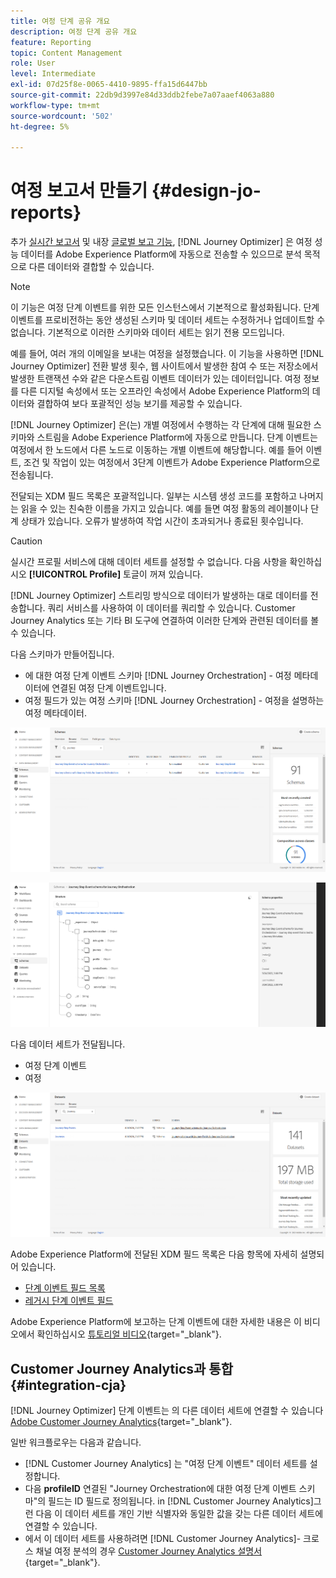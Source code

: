 ```yaml
---
title: 여정 단계 공유 개요
description: 여정 단계 공유 개요
feature: Reporting
topic: Content Management
role: User
level: Intermediate
exl-id: 07d25f8e-0065-4410-9895-ffa15d6447bb
source-git-commit: 22db9d3997e84d33ddb2febe7a07aaef4063a880
workflow-type: tm+mt
source-wordcount: '502'
ht-degree: 5%

---
```


# 여정 보고서 만들기 {#design-jo-reports}

추가 [실시간 보고서](live-report.md) 및 내장 [글로벌 보고 기능](global-report.md), [!DNL Journey Optimizer] 은 여정 성능 데이터를 Adobe Experience Platform에 자동으로 전송할 수 있으므로 분석 목적으로 다른 데이터와 결합할 수 있습니다.

>[!NOTE]
>
>이 기능은 여정 단계 이벤트를 위한 모든 인스턴스에서 기본적으로 활성화됩니다. 단계 이벤트를 프로비전하는 동안 생성된 스키마 및 데이터 세트는 수정하거나 업데이트할 수 없습니다. 기본적으로 이러한 스키마와 데이터 세트는 읽기 전용 모드입니다.

예를 들어, 여러 개의 이메일을 보내는 여정을 설정했습니다. 이 기능을 사용하면 [!DNL Journey Optimizer] 전환 발생 횟수, 웹 사이트에서 발생한 참여 수 또는 저장소에서 발생한 트랜잭션 수와 같은 다운스트림 이벤트 데이터가 있는 데이터입니다. 여정 정보를 다른 디지털 속성에서 또는 오프라인 속성에서 Adobe Experience Platform의 데이터와 결합하여 보다 포괄적인 성능 보기를 제공할 수 있습니다.

[!DNL Journey Optimizer] 은(는) 개별 여정에서 수행하는 각 단계에 대해 필요한 스키마와 스트림을 Adobe Experience Platform에 자동으로 만듭니다. 단계 이벤트는 여정에서 한 노드에서 다른 노드로 이동하는 개별 이벤트에 해당합니다. 예를 들어 이벤트, 조건 및 작업이 있는 여정에서 3단계 이벤트가 Adobe Experience Platform으로 전송됩니다.

전달되는 XDM 필드 목록은 포괄적입니다. 일부는 시스템 생성 코드를 포함하고 나머지는 읽을 수 있는 친숙한 이름을 가지고 있습니다. 예를 들면 여정 활동의 레이블이나 단계 상태가 있습니다. 오류가 발생하여 작업 시간이 초과되거나 종료된 횟수입니다.

>[!CAUTION]
>
>실시간 프로필 서비스에 대해 데이터 세트를 설정할 수 없습니다. 다음 사항을 확인하십시오 **[!UICONTROL Profile]** 토글이 꺼져 있습니다.

[!DNL Journey Optimizer] 스트리밍 방식으로 데이터가 발생하는 대로 데이터를 전송합니다. 쿼리 서비스를 사용하여 이 데이터를 쿼리할 수 있습니다. Customer Journey Analytics 또는 기타 BI 도구에 연결하여 이러한 단계와 관련된 데이터를 볼 수 있습니다.

다음 스키마가 만들어집니다.

* 에 대한 여정 단계 이벤트 스키마 [!DNL Journey Orchestration] - 여정 메타데이터에 연결된 여정 단계 이벤트입니다.
* 여정 필드가 있는 여정 스키마 [!DNL Journey Orchestration] - 여정을 설명하는 여정 메타데이터.

![](assets/sharing1.png)

![](assets/sharing2.png)

다음 데이터 세트가 전달됩니다.

* 여정 단계 이벤트
* 여정

![](assets/sharing3.png)

Adobe Experience Platform에 전달된 XDM 필드 목록은 다음 항목에 자세히 설명되어 있습니다.

* [단계 이벤트 필드 목록](../reports/sharing-field-list.md)
* [레거시 단계 이벤트 필드](../reports/sharing-legacy-fields.md)

Adobe Experience Platform에 보고하는 단계 이벤트에 대한 자세한 내용은 이 비디오에서 확인하십시오 [튜토리얼 비디오](https://experienceleague.adobe.com/docs/journey-orchestration-learn/tutorials/reporting-step-events-to-adobe-experience-platform.html){target=&quot;_blank&quot;}.

## Customer Journey Analytics과 통합 {#integration-cja}

[!DNL Journey Optimizer] 단계 이벤트는 의 다른 데이터 세트에 연결할 수 있습니다 [Adobe Customer Journey Analytics](https://experienceleague.adobe.com/docs/analytics-platform/using/cja-overview/cja-overview.html?lang=ko){target=&quot;_blank&quot;}.

일반 워크플로우는 다음과 같습니다.

* [!DNL Customer Journey Analytics] 는 &quot;여정 단계 이벤트&quot; 데이터 세트를 설정합니다.
* 다음 **profileID** 연결된 &quot;Journey Orchestration에 대한 여정 단계 이벤트 스키마&quot;의 필드는 ID 필드로 정의됩니다. in [!DNL Customer Journey Analytics]그런 다음 이 데이터 세트를 개인 기반 식별자와 동일한 값을 갖는 다른 데이터 세트에 연결할 수 있습니다.
* 에서 이 데이터 세트를 사용하려면 [!DNL Customer Journey Analytics]- 크로스 채널 여정 분석의 경우 [Customer Journey Analytics 설명서](https://experienceleague.adobe.com/docs/analytics-platform/using/cja-usecases/cross-channel.html){target=&quot;_blank&quot;}.

